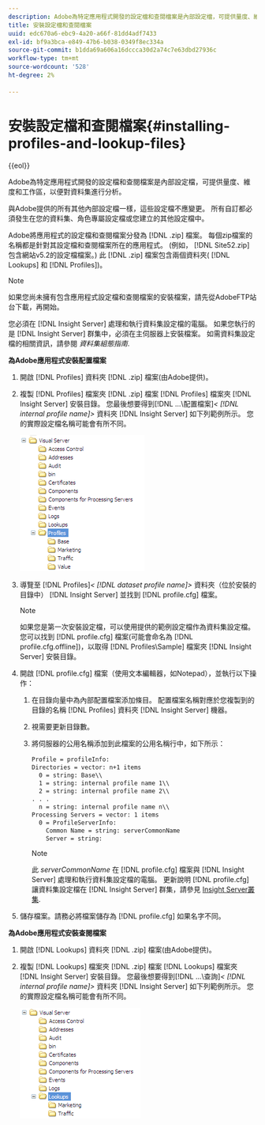 ```yaml
---
description: Adobe為特定應用程式開發的設定檔和查閱檔案是內部設定檔，可提供量度、維度和工作區，以便對資料集進行分析。
title: 安裝設定檔和查閱檔案
uuid: edc670a6-ebc9-4a20-a66f-81dd4adf7433
exl-id: bf9a3bca-e849-47b6-b038-0349f8ec334a
source-git-commit: b1dda69a606a16dccca30d2a74c7e63dbd27936c
workflow-type: tm+mt
source-wordcount: '528'
ht-degree: 2%

---
```


# 安裝設定檔和查閱檔案{#installing-profiles-and-lookup-files}

{{eol}}

Adobe為特定應用程式開發的設定檔和查閱檔案是內部設定檔，可提供量度、維度和工作區，以便對資料集進行分析。

與Adobe提供的所有其他內部設定檔一樣，這些設定檔不應變更。 所有自訂都必須發生在您的資料集、角色專屬設定檔或您建立的其他設定檔中。

Adobe將應用程式的設定檔和查閱檔案分發為 [!DNL .zip] 檔案。 每個zip檔案的名稱都是針對其設定檔和查閱檔案所在的應用程式。 (例如， [!DNL Site52.zip] 包含網站v5.2的設定檔檔案。) 此 [!DNL .zip] 檔案包含兩個資料夾( [!DNL Lookups] 和 [!DNL Profiles])。

>[!NOTE]
>
>如果您尚未擁有包含應用程式設定檔和查閱檔案的安裝檔案，請先從AdobeFTP站台下載，再開始。

您必須在 [!DNL Insight Server] 處理和執行資料集設定檔的電腦。 如果您執行的是 [!DNL Insight Server] 群集中，必須在主伺服器上安裝檔案。 如需資料集設定檔的相關資訊，請參閱 *資料集組態指南*.

**為Adobe應用程式安裝配置檔案**

1. 開啟 [!DNL Profiles] 資料夾 [!DNL .zip] 檔案(由Adobe提供)。

1. 複製 [!DNL Profiles] 檔案夾 [!DNL .zip] 檔案 [!DNL Profiles] 檔案夾 [!DNL Insight Server] 安裝目錄。 您最後想要得到[!DNL ...\配置檔案\]*&lt; [!DNL internal profile name]>* 資料夾 [!DNL Insight Server] 如下列範例所示。 您的實際設定檔名稱可能會有所不同。

   ![](assets/win_installprofiles.png)

1. 導覽至&#x200B; [!DNL Profiles\]*&lt; [!DNL dataset profile name]>* 資料夾（位於安裝的目錄中） [!DNL Insight Server] 並找到 [!DNL profile.cfg] 檔案。

   >[!NOTE]
   >
   >如果您是第一次安裝設定檔，可以使用提供的範例設定檔作為資料集設定檔。 您可以找到 [!DNL profile.cfg] 檔案(可能會命名為 [!DNL profile.cfg.offline])，以取得 [!DNL Profiles\Sample] 檔案夾 [!DNL Insight Server] 安裝目錄。

1. 開啟 [!DNL profile.cfg] 檔案（使用文本編輯器，如Notepad），並執行以下操作：

   1. 在目錄向量中為內部配置檔案添加條目。 配置檔案名稱對應於您複製到的目錄的名稱 [!DNL Profiles] 資料夾 [!DNL Insight Server] 機器。

   1. 視需要更新目錄數。
   1. 將伺服器的公用名稱添加到此檔案的公用名稱行中，如下所示：

      ```
      Profile = profileInfo: 
      Directories = vector: n+1 items
        0 = string: Base\\
        1 = string: internal profile name 1\\
        2 = string: internal profile name 2\\
      . . .
        n = string: internal profile name n\\
      Processing Servers = vector: 1 items
        0 = ProfileServerInfo: 
          Common Name = string: serverCommonName
          Server = string: 
      ```

      >[!NOTE]
      >
      >此 *serverCommonName* 在 [!DNL profile.cfg] 檔案與 [!DNL Insight Server] 處理和執行資料集設定檔的電腦。 更新說明 [!DNL profile.cfg] 讓資料集設定檔在 [!DNL Insight Server] 群集，請參見 [Insight Server叢集](../../../../home/c-inst-svr/c-install-ins-svr/c-ins-svr-clstrs/c-abt-ins-svr-clsters.md).

1. 儲存檔案。請務必將檔案儲存為 [!DNL profile.cfg] 如果名字不同。

**為Adobe應用程式安裝查閱檔案**

1. 開啟 [!DNL Lookups] 資料夾 [!DNL .zip] 檔案(由Adobe提供)。

1. 複製 [!DNL Lookups] 檔案夾 [!DNL .zip] 檔案 [!DNL Lookups] 檔案夾 [!DNL Insight Server] 安裝目錄。 您最後想要得到[!DNL ...\查詢\]*&lt; [!DNL internal profile name]>* 資料夾 [!DNL Insight Server] 如下列範例所示。 您的實際設定檔名稱可能會有所不同。

   ![](assets/win_installLookups.png)

